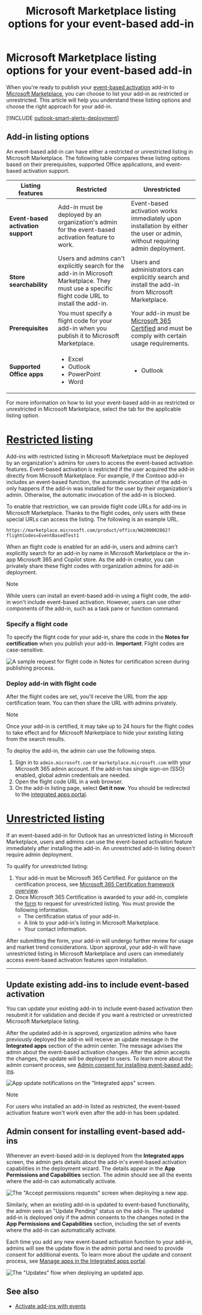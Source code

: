 ﻿---
title: Microsoft Marketplace listing options for your event-based add-in
description: Learn about the Microsoft Marketplace listing options available for your Office Add-ins that implement event-based activation.
ms.date: 10/23/2025
ms.localizationpriority: medium
---

# Microsoft Marketplace listing options for your event-based add-in

When you're ready to publish your [event-based activation](../develop/event-based-activation.md) add-in to [Microsoft Marketplace](https://marketplace.microsoft.com), you can choose to list your add-in as restricted or unrestricted. This article will help you understand these listing options and choose the right approach for your add-in.

[!INCLUDE [outlook-smart-alerts-deployment](../includes/outlook-smart-alerts-deployment.md)]

## Add-in listing options

An event-based add-in can have either a restricted or unrestricted listing in Microsoft Marketplace. The following table compares these listing options based on their prerequisites, supported Office applications, and event-based activation support.

| Listing features | Restricted | Unrestricted |
| --- | --- | --- |
| **Event-based activation support** | Add-in must be deployed by an organization's admin for the event-based activation feature to work. | Event-based activation works immediately upon installation by either the user or admin, without requiring admin deployment. |
| **Store searchability** | Users and admins can't explicitly search for the add-in in Microsoft Marketplace. They must use a specific flight code URL to install the add-in. | Users and administrators can explicitly search and install the add-in from Microsoft Marketplace. |
| **Prerequisites** | You must specify a flight code for your add-in when you publish it to Microsoft Marketplace. | Your add-in must be [Microsoft 365 Certified](/microsoft-365-app-certification/docs/certification) and must be comply with certain usage requirements. |
| **Supported Office apps** | <ul><li>Excel</li><li>Outlook</li><li>PowerPoint</li><li>Word</li></ul> | <ul><li>Outlook</li></ul> |

For more information on how to list your event-based add-in as restricted or unrestricted in Microsoft Marketplace, select the tab for the applicable listing option.

# [Restricted listing](#tab/restricted)

Add-ins with restricted listing in Microsoft Marketplace must be deployed by an organization's admins for users to access the event-based activation features. Event-based activation is restricted if the user acquired the add-in directly from Microsoft Marketplace. For example, if the Contoso add-in includes an event-based function, the automatic invocation of the add-in only happens if the add-in was installed for the user by their organization's admin. Otherwise, the automatic invocation of the add-in is blocked.

To enable that restriction, we can provide flight code URLs for add-ins in Microsoft Marketplace. Thanks to the flight codes, only users with these special URLs can access the listing. The following is an example URL.

`https://marketplace.microsoft.com/product/office/WA200002862?flightCodes=EventBasedTest1`

When an flight code is enabled for an add-in, users and admins can't explicitly search for an add-in by name in Microsoft Marketplace or the in-app Microsoft 365 and Copilot store. As the add-in creator, you can privately share these flight codes with organization admins for add-in deployment.

> [!NOTE]
> While users can install an event-based add-in using a flight code, the add-in won't include event-based activation. However, users can use other components of the add-in, such as a task pane or function command.

### Specify a flight code

To specify the flight code for your add-in, share the code in the **Notes for certification** when you publish your add-in. **Important**: Flight codes are case-sensitive.

![A sample request for flight code in Notes for certification screen during publishing process.](../images/outlook-publish-notes-for-certification.png)

### Deploy add-in with flight code

After the flight codes are set, you'll receive the URL from the app certification team. You can then share the URL with admins privately.

> [!NOTE]
> Once your add-in is certified, it may take up to 24 hours for the flight codes to take effect and for Microsoft Marketplace to hide your existing listing from the search results.

To deploy the add-in, the admin can use the following steps.

1. Sign in to `admin.microsoft.com` or `marketplace.microsoft.com` with your Microsoft 365 admin account. If the add-in has single sign-on (SSO) enabled, global admin credentials are needed.
1. Open the flight code URL in a web browser.
1. On the add-in listing page, select **Get it now**. You should be redirected to the [integrated apps portal](/microsoft-365/admin/manage/test-and-deploy-microsoft-365-apps).

# [Unrestricted listing](#tab/unrestricted)

If an event-based add-in for Outlook has an unrestricted listing in Microsoft Marketplace, users and admins can use the event-based activation feature immediately after installing the add-in. An unrestricted add-in listing doesn't require admin deployment.

To qualify for unrestricted listing:

1. Your add-in must be Microsoft 365 Certified. For guidance on the certification process, see [Microsoft 365 Certification framework overview](/microsoft-365-app-certification/docs/certification).
1. Once Microsoft 365 Certification is awarded to your add-in, complete the [form](https://aka.ms/AutoLaunchForEndUser) to request for unrestricted listing. You must provide the following information.
    - The certification status of your add-in.
    - A link to your add-in's listing in Microsoft Marketplace.
    - Your contact information.

After submitting the form, your add-in will undergo further review for usage and market trend considerations. Upon approval, your add-in will have unrestricted listing in Microsoft Marketplace and users can immediately access event-based activation features upon installation.

---

## Update existing add-ins to include event-based activation

You can update your existing add-in to include event-based activation then resubmit it for validation and decide if you want a restricted or unrestricted Microsoft Marketplace listing.

After the updated add-in is approved, organization admins who have previously deployed the add-in will receive an update message in the **Integrated apps** section of the admin center. The message advises the admin about the event-based activation changes. After the admin accepts the changes, the update will be deployed to users. To learn more about the admin consent process, see [Admin consent for installing event-based add-ins](#admin-consent-for-installing-event-based-add-ins).

![App update notifications on the "Integrated apps" screen.](../images/outlook-deploy-update-notification.png)

> [!NOTE]
> For users who installed an add-in listed as restricted, the event-based activation feature won't work even after the add-in has been updated.

## Admin consent for installing event-based add-ins

Whenever an event-based add-in is deployed from the **Integrated apps** screen, the admin gets details about the add-in's event-based activation capabilities in the deployment wizard. The details appear in the **App Permissions and Capabilities** section. The admin should see all the events where the add-in can automatically activate.

![The "Accept permissions requests" screen when deploying a new app.](../images/outlook-deploy-accept-permissions-requests.png)

Similarly, when an existing add-in is updated to event-based functionality, the admin sees an "Update Pending" status on the add-in. The updated add-in is deployed only if the admin consents to the changes noted in the **App Permissions and Capabilities** section, including the set of events where the add-in can automatically activate.

Each time you add any new event-based activation function to your add-in, admins will see the update flow in the admin portal and need to provide consent for additional events. To learn more about the update and consent process, see [Manage apps in the Integrated apps portal](/microsoft-365/admin/manage/test-and-deploy-microsoft-365-apps#manage-apps-in-the-integrated-apps-portal).

![The "Updates" flow when deploying an updated app.](../images/outlook-deploy-update-flow.png)

## See also

- [Activate add-ins with events](../develop/event-based-activation.md)
